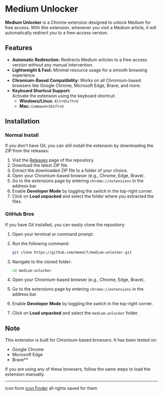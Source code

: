 
# Medium Unlocker

**Medium Unlocker** is a Chrome extension designed to unlock Medium for free access. With this extension, whenever you visit a Medium article, it will automatically redirect you to a free-access version.


## Features

- **Automatic Redirection:** Redirects Medium articles to a free-access version without any manual intervention.
- **Lightweight & Fast:** Minimal resource usage for a smooth browsing experience.
- **Chromium-Based Compatibility:** Works on all Chromium-based browsers like Google Chrome, Microsoft Edge, Brave, and more.
- **Keyboard Shortcut Support:**  
  Activate the extension using the keyboard shortcut:
  - **Windows/Linux:** `Alt+Shift+U`
  - **Mac:** `Command+Shift+U`



## Installation
### Normal Install

If you don't have Git, you can still install the extension by downloading the ZIP from the releases:

1. Visit the [Releases](https://github.com/memalf/medium-unlocker/releases) page of the repository.
2. Download the latest ZIP file.
3. Extract the downloaded ZIP file to a folder of your choice.
4. Open your Chromium-based browser (e.g., Chrome, Edge, Brave).
5. Go to the extensions page by entering `chrome://extensions` in the address bar.
6. Enable **Developer Mode** by toggling the switch in the top-right corner.
7. Click on **Load unpacked** and select the folder where you extracted the files.

### GitHub Bros

If you have Git installed, you can easily clone the repository:

1. Open your terminal or command prompt.
2. Run the following command:

   ```sh
   git clone https://github.com/memalf/medium-unlocker.git
   ```

3. Navigate to the cloned folder:

   ```sh
   cd medium-unlocker
   ```

4. Open your Chromium-based browser (e.g., Chrome, Edge, Brave).
5. Go to the extensions page by entering `chrome://extensions` in the address bar.
6. Enable **Developer Mode** by toggling the switch in the top-right corner.
7. Click on **Load unpacked** and select the `medium-unlocker` folder.


## Note

This extension is built for Chromium-based browsers.
It has been tested on:

- Google Chrome
- Microsoft Edge
- Brave**

If you are using any of these browsers, follow the same steps to load the extension manually.


---

icon form [icon Finder](https://www.iconfinder.com/icons/3721675/medium_icon) all rights saved for them
